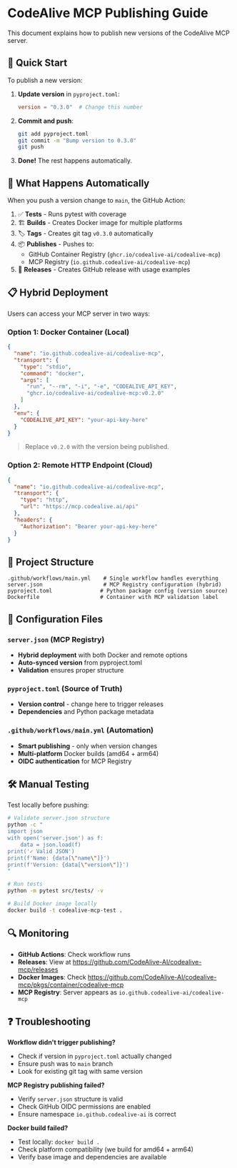 # CodeAlive MCP Publishing Guide

This document explains how to publish new versions of the CodeAlive MCP server.

## 🚀 Quick Start

To publish a new version:

1. **Update version** in `pyproject.toml`:
   ```toml
   version = "0.3.0"  # Change this number
   ```

2. **Commit and push**:
   ```bash
   git add pyproject.toml
   git commit -m "Bump version to 0.3.0"
   git push
   ```

3. **Done!** The rest happens automatically.

## 🤖 What Happens Automatically

When you push a version change to `main`, the GitHub Action:

1. ✅ **Tests** - Runs pytest with coverage
2. 🏗️ **Builds** - Creates Docker image for multiple platforms
3. 🏷️ **Tags** - Creates git tag `v0.3.0` automatically
4. 📦 **Publishes** - Pushes to:
   - GitHub Container Registry (`ghcr.io/codealive-ai/codealive-mcp`)
   - MCP Registry (`io.github.codealive-ai/codealive-mcp`)
5. 📝 **Releases** - Creates GitHub release with usage examples

## 📋 Hybrid Deployment

Users can access your MCP server in two ways:

### Option 1: Docker Container (Local)
```json
{
  "name": "io.github.codealive-ai/codealive-mcp",
  "transport": {
    "type": "stdio",
    "command": "docker",
    "args": [
      "run", "--rm", "-i", "-e", "CODEALIVE_API_KEY",
      "ghcr.io/codealive-ai/codealive-mcp:v0.2.0"
    ]
  },
  "env": {
    "CODEALIVE_API_KEY": "your-api-key-here"
  }
}
```

> Replace `v0.2.0` with the version being published.

### Option 2: Remote HTTP Endpoint (Cloud)
```json
{
  "name": "io.github.codealive-ai/codealive-mcp",
  "transport": {
    "type": "http",
    "url": "https://mcp.codealive.ai/api"
  },
  "headers": {
    "Authorization": "Bearer your-api-key-here"
  }
}
```

## 📁 Project Structure

```
.github/workflows/main.yml    # Single workflow handles everything
server.json                   # MCP Registry configuration (hybrid)
pyproject.toml               # Python package config (version source)
Dockerfile                   # Container with MCP validation label
```

## 🔧 Configuration Files

### `server.json` (MCP Registry)
- **Hybrid deployment** with both Docker and remote options
- **Auto-synced version** from pyproject.toml
- **Validation** ensures proper structure

### `pyproject.toml` (Source of Truth)
- **Version control** - change here to trigger releases
- **Dependencies** and Python package metadata

### `.github/workflows/main.yml` (Automation)
- **Smart publishing** - only when version changes
- **Multi-platform** Docker builds (amd64 + arm64)
- **OIDC authentication** for MCP Registry

## 🛠️ Manual Testing

Test locally before pushing:

```bash
# Validate server.json structure
python -c "
import json
with open('server.json') as f:
    data = json.load(f)
print('✓ Valid JSON')
print(f'Name: {data[\"name\"]}')
print(f'Version: {data[\"version\"]}')
"

# Run tests
python -m pytest src/tests/ -v

# Build Docker image locally
docker build -t codealive-mcp-test .
```

## 🔍 Monitoring

- **GitHub Actions**: Check workflow runs
- **Releases**: View at https://github.com/CodeAlive-AI/codealive-mcp/releases
- **Docker Images**: Check https://github.com/CodeAlive-AI/codealive-mcp/pkgs/container/codealive-mcp
- **MCP Registry**: Server appears as `io.github.codealive-ai/codealive-mcp`

## ❓ Troubleshooting

**Workflow didn't trigger publishing?**
- Check if version in `pyproject.toml` actually changed
- Ensure push was to `main` branch
- Look for existing git tag with same version

**MCP Registry publishing failed?**
- Verify `server.json` structure is valid
- Check GitHub OIDC permissions are enabled
- Ensure namespace `io.github.codealive-ai` is correct

**Docker build failed?**
- Test locally: `docker build .`
- Check platform compatibility (we build for amd64 + arm64)
- Verify base image and dependencies are available
